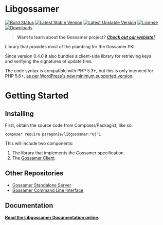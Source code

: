 # Libgossamer

[![Build Status](https://travis-ci.org/paragonie/libgossamer.svg?branch=master)](https://travis-ci.org/paragonie/libgossamer)
[![Latest Stable Version](https://poser.pugx.org/paragonie/libgossamer/v/stable)](https://packagist.org/packages/paragonie/libgossamer)
[![Latest Unstable Version](https://poser.pugx.org/paragonie/libgossamer/v/unstable)](https://packagist.org/packages/paragonie/libgossamer)
[![License](https://poser.pugx.org/paragonie/libgossamer/license)](https://packagist.org/packages/paragonie/libgossamer)
[![Downloads](https://img.shields.io/packagist/dt/paragonie/libgossamer.svg)](https://packagist.org/packages/paragonie/libgossamer)

> **Want to learn about the Gossamer project? [*Check out our website!*](https://gossamer.tools)**

Library that provides most of the plumbing for the Gossamer PKI.

Since version 0.4.0 it also bundles a client-side library for retrieving
keys and verifying the signatures of update files.

The code syntax is compatible with PHP 5.3+, but this is only intended for PHP 5.6+,
[as per WordPress's new minimum supported version](https://wordpress.org/news/2019/04/minimum-php-version-update/).

# Getting Started

## Installing

First, obtain the source code from Composer/Packagist, like so:

```
composer require paragonie/libgossamer:^0|^1
```

This will include two components:

1. The library that implements the Gossamer specification.
2. The [Gossamer Client](lib/Client).

## Other Repositories

* [Gossamer Standalone Server](https://github.com/paragonie/gossamer-server)
* [Gossamer Command Line Interface](https://github.com/paragonie/gossamer-cli)

## Documentation

**[Read the Libgossamer Documentation online](docs).**
